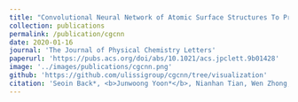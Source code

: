 ```yaml
---
title: "Convolutional Neural Network of Atomic Surface Structures To Predict Binding Energies for High-Throughput Screening of Catalysts"
collection: publications
permalink: /publication/cgcnn
date: 2020-01-16
journal: 'The Journal of Physical Chemistry Letters'
paperurl: 'https://pubs.acs.org/doi/abs/10.1021/acs.jpclett.9b01428'
image: '../images/publications/cgcnn.png'
github: 'https://github.com/ulissigroup/cgcnn/tree/visualization'
citation: 'Seoin Back*, <b>Junwoong Yoon*</b>, Nianhan Tian, Wen Zhong, Kevin tran, Zachary Ulissi'
---
```

